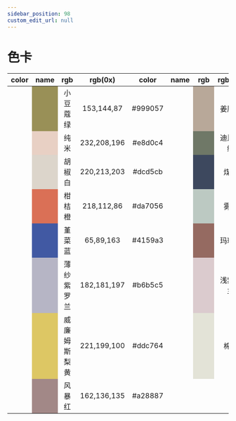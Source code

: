 ```yaml
---
sidebar_position: 98
custom_edit_url: null
---
```


# 色卡

|color|name| rgb |rgb(0x)|color|name| rgb |rgb(0x)|
|:---:|:---:|:---:|:---:|:---:|:---:|:---:|:---:|
|<td bgcolor='#999057'>&emsp;&emsp;</td>|小豆蔻绿|153,144,87|#999057|<td bgcolor='#b8a899'>&emsp;&emsp;</td>|姜灰黄|184,168,153|#b8a899|
|<td bgcolor='#e8d0c4'>&emsp;&emsp;</td>|纯米|232,208,196|#e8d0c4|<td bgcolor='#6f7867'>&emsp;&emsp;</td>|迪比费绿|111,120,103|#6f7867|
|<td bgcolor='#dcd5cb'>&emsp;&emsp;</td>|胡椒白|220,213,203|#dcd5cb|<td bgcolor='#3d485e'>&emsp;&emsp;</td>|煤蓝|61,72,94|#3d485e|
|<td bgcolor='#da7056'>&emsp;&emsp;</td>|柑桔橙|218,112,86|#da7056|<td bgcolor='#bcc9c2'>&emsp;&emsp;</td>|雾绿|188,201,194|#bcc9c2|
|<td bgcolor='#4159a3'>&emsp;&emsp;</td>|堇菜蓝|65,89,163|#4159a3|<td bgcolor='#956a61'>&emsp;&emsp;</td>|玛瑙棕|149,106,97|#956a61|
|<td bgcolor='#b6b5c5'>&emsp;&emsp;</td>|薄纱紫罗兰|182,181,197|#b6b5c5|<td bgcolor='#dbcbce'>&emsp;&emsp;</td>|浅紫罗兰|219,203,206|#dbcbce|
|<td bgcolor='#ddc764'>&emsp;&emsp;</td>|威廉姆斯梨黄|221,199,100|#ddc764|<td bgcolor='#e3e3d7'>&emsp;&emsp;</td>|棉白|227,227,215|#e3e3d7|
|<td bgcolor='#a28887'>&emsp;&emsp;</td>|风暴红|162,136,135|#a28887|